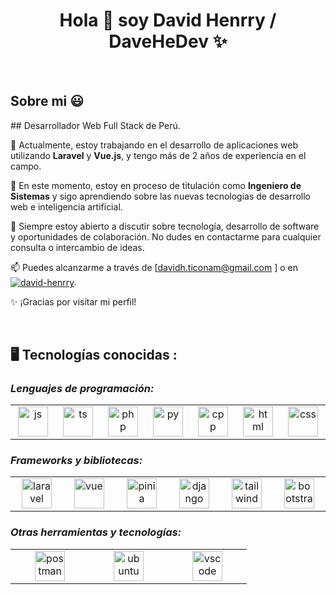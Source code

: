 <h1 align="center">Hola 👋  soy David Henrry / DaveHeDev ✨ </h1> 

<br>
<h2>Sobre mi 😃</h2>
<!--Intro start-->

<p align="left">
## Desarrollador Web Full Stack de Perú.

🔭 Actualmente, estoy trabajando en el desarrollo de aplicaciones web utilizando **Laravel** y **Vue.js**, y tengo más de 2 años de experiencia en el campo.

🌱 En este momento, estoy en proceso de titulación como **Ingeniero de Sistemas** y sigo aprendiendo sobre las nuevas tecnologias de desarrollo web e inteligencia artificial.

💬 Siempre estoy abierto a discutir sobre tecnología, desarrollo de software y oportunidades de colaboración. No dudes en contactarme para cualquier consulta o intercambio de ideas.

📫 Puedes alcanzarme a través de [davidh.ticonam@gmail.com
] o en <a href="https://www.linkedin.com/in/david-henrry/" target="blank"><img align="center" src="https://img.shields.io/badge/LinkedIn-0077B5?style=for-the-badge&logo=linkedin&logoColor=white" alt="david-henrry"/></a>.

✨ ¡Gracias por visitar mi perfil!
  </p>
<br>

## 🖥️ Tecnologías conocidas :

<p align="right">
  <h3><i>Lenguajes de programación: </i></h3>
  <table>
  <tr border: none;>
    <td align="center" width="110">
      <a href="#%EF%B8%8F-my-tech-stacks-">
        <img src="https://skillicons.dev/icons?i=js" width="48" height="48" alt="js" />
      </a>
    </td>	  
    <td align="center" width="110">
      <a href="#%EF%B8%8F-my-tech-stacks-">
        <img src="https://skillicons.dev/icons?i=ts" width="48" height="48" alt="ts" />
      </a>
    </td>
    <td align="center" width="110">
      <a href="#%EF%B8%8F-my-tech-stacks-">
        <img src="https://skillicons.dev/icons?i=php" width="48" height="48" alt="php" />
      </a>
<!--       <br>PHP -->
    </td>
    <td align="center" width="110">
      <a href="#%EF%B8%8F-my-tech-stacks-">
        <img src="https://skillicons.dev/icons?i=py" width="48" height="48" alt="py" />
      </a>
    </td>
    <td align="center" width="110">
      <a href="#%EF%B8%8F-my-tech-stacks-">
        <img src="https://skillicons.dev/icons?i=cpp" width="48" height="48" alt="cpp" />
      </a>
    </td>
    <td align="center" width="110">
      <a href="#%EF%B8%8F-my-tech-stacks-">
        <img src="https://skillicons.dev/icons?i=html" width="48" height="48" alt="html" />
      </a>
    </td>
    <td align="center" width="110">
      <a href="#%EF%B8%8F-my-tech-stacks-">
        <img src="https://skillicons.dev/icons?i=css" width="48" height="48" alt="css" />
      </a>
    </td>
  </tr>
</table>
<p>
  <h3><i>Frameworks y bibliotecas:</i></h3>
  <table>
  <tr border: none;>
   <td align="center" width="110">
      <a href="#%EF%B8%8F-my-tech-stacks-">
        <img src="https://skillicons.dev/icons?i=laravel" width="48" height="48" alt="laravel" />
      </a>
    </td>
   <td align="center" width="110">
      <a href="#%EF%B8%8F-my-tech-stacks-">
        <img src="https://skillicons.dev/icons?i=vue" width="48" height="48" alt="vue" />
      </a>
    </td>
    <td align="center" width="110">
      <a href="#%EF%B8%8F-my-tech-stacks-">
        <img src="https://skillicons.dev/icons?i=pinia" width="48" height="48" alt="pinia" />
      </a>
    </td>
    <td align="center" width="110">
      <a href="#%EF%B8%8F-my-tech-stacks-">
        <img src="https://skillicons.dev/icons?i=django" width="48" height="48" alt="django" />
      </a>
    </td>
    <td align="center" width="110">
      <a href="#%EF%B8%8F-my-tech-stacks-">
        <img src="https://skillicons.dev/icons?i=tailwind" width="48" height="48" alt="tailwind" />
      </a>
    </td>
    <td align="center" width="110">
      <a href="#%EF%B8%8F-my-tech-stacks-">
        <img src="https://skillicons.dev/icons?i=bootstrap" width="48" height="48" alt="bootstrap" />
      </a>
    </td>
  </tr>
</table>
</p>

<p>
  <h3><i>Otras herramientas y tecnologías:</i></h3>
  <table>
  <tr border: none;>
    <td align="center" width="110">
      <a href="#%EF%B8%8F-my-tech-stacks-">
        <img src="https://skillicons.dev/icons?i=postman" width="48" height="48" alt="postman" />
      </a>
    </td>	  
    <td align="center" width="110">
      <a href="#%EF%B8%8F-my-tech-stacks-">
        <img src="https://skillicons.dev/icons?i=ubuntu" width="48" height="48" alt="ubuntu" />
      </a>
    </td>	  
    <td align="center" width="110">
      <a href="#%EF%B8%8F-my-tech-stacks-">
        <img src="https://skillicons.dev/icons?i=vscode" width="48" height="48" alt="vscode" />
      </a>
    </td>	  

  </tr>
</table>
</p>

